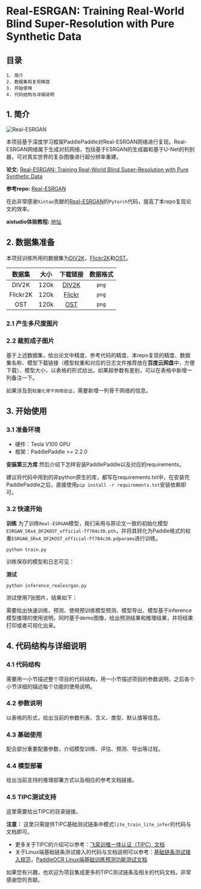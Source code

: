 # Real-ESRGAN: Training Real-World Blind Super-Resolution with Pure Synthetic Data


## 目录

```
1. 简介
2. 数据集和复现精度
3. 开始使用
4. 代码结构与详细说明
```

## 1. 简介
![Real-ESRGAN](https://user-images.githubusercontent.com/52402835/144571624-a29d9a88-d08a-4891-8356-2d9d62798774.jpg)

本项目基于深度学习框架PaddlePaddle对Real-ESRGAN网络进行复现。Real-ESRGAN网络属于生成对抗网络，包括基于ESRGAN的生成器和基于U-Net的判别器，可对真实世界的复杂图像进行超分辨率重建。


**论文:** [Real-ESRGAN: Training Real-World Blind Super-Resolution with Pure Synthetic Data](https://paperswithcode.com/paper/real-esrgan-training-real-world-blind-super)

**参考repo:** [Real-ESRGAN](https://github.com/xinntao/Real-ESRGAN)

在此非常感谢` Xintao `贡献的[Real-ESRGAN](https://github.com/xinntao/Real-ESRGAN)的`Pytorch`代码，提高了本repo复现论文的效率。

**aistudio体验教程:** [地址](url)


## 2. 数据集准备

本项目训练所用的数据集为[DIV2K](http://data.vision.ee.ethz.ch/cvl/DIV2K/DIV2K_train_HR.zip)，[Flickr2K](https://cv.snu.ac.kr/research/EDSR/Flickr2K.tar)和[OST](https://openmmlab.oss-cn-hangzhou.aliyuncs.com/datasets/OST_dataset.zip)。

|数据集|大小|下载链接|数据格式|
| :---: | :---: | :----: |:----: |
|DIV2K|120k|[DIV2K](http://data.vision.ee.ethz.ch/cvl/DIV2K/DIV2K_train_HR.zip)|`png`|
|Flickr2K|120k|[Flickr](https://cv.snu.ac.kr/research/EDSR/Flickr2K.tar)|`png`|
|OST|120k|[OST](https://openmmlab.oss-cn-hangzhou.aliyuncs.com/datasets/OST_dataset.zip)|`png`|

### 2.1 产生多尺度图片

### 2.2 裁剪成子图片

基于上述数据集，给出论文中精度、参考代码的精度、本repo复现的精度、数据集名称、模型下载链接（模型权重和对应的日志文件推荐放在**百度云网盘**中，方便下载）、模型大小，以表格的形式给出。如果超参数有差别，可以在表格中新增一列备注一下。

如果涉及到`轻量化骨干网络验证`，需要新增一列骨干网络的信息。



## 3. 开始使用

### 3.1 准备环境

- 硬件：Tesla V100 GPU
- 框架：PaddlePaddle >= 2.2.0

**安装第三方库**
然后介绍下怎样安装PaddlePaddle以及对应的requirements。

建议将代码中用到的非python原生的库，都写在requirements.txt中，在安装完PaddlePaddle之后，直接使用`pip install -r requirements.txt`安装依赖即可。


### 3.2 快速开始

**训练**
为了训练`Real-ESRGAN`模型，我们采用与原论文一致的初始化模型`ESRGAN_SRx4_DF2KOST_official-ff704c30.pth`，并将其转化为Paddle格式的权重`ESRGAN_SRx4_DF2KOST_official-ff704c30.pdparams`进行训练。
```
python train.py
```
训练保存的模型和日志可见：

**测试**

```
python inference_realesrgan.py
```
测试使用7张图片，结果如下：

需要给出快速训练、预测、使用预训练模型预测、模型导出、模型基于inference模型推理的使用说明，同时基于demo图像，给出预测结果和推理结果，并将结果打印或者可视化出来。

## 4. 代码结构与详细说明

### 4.1 代码结构

需要用一小节描述整个项目的代码结构，用一小节描述项目的参数说明，之后各个小节详细的描述每个功能的使用说明。

### 4.2 参数说明

以表格的形式，给出当前的参数列表、含义、类型、默认值等信息。

### 4.3 基础使用

配合部分重要配置参数，介绍模型训练、评估、预测、导出等过程。

### 4.4 模型部署

给出当前支持的推理部署方式以及相应的参考文档链接。

### 4.5 TIPC测试支持

这里需要给出TIPC的目录链接。

**注意：** 这里只需提供TIPC基础测试链条中模式`lite_train_lite_infer`的代码与文档即可。


* 更多关于TIPC的介绍可以参考：[飞桨训推一体认证（TIPC）文档](https://github.com/PaddlePaddle/PaddleOCR/blob/dygraph/test_tipc/readme.md)
* 关于Linux端基础链条测试接入的代码与文档说明可以参考：[基础链条测试接入规范](https://github.com/PaddlePaddle/models/blob/tipc/docs/tipc_test/development_specification_docs/train_infer_python.md)，[PaddleOCR Linux端基础训练预测功能测试文档](https://github.com/PaddlePaddle/PaddleOCR/blob/dygraph/test_tipc/docs/test_train_inference_python.md)


如果您有兴趣，也欢迎为项目集成更多的TIPC测试链条及相关的代码文档，非常感谢您的贡献。
